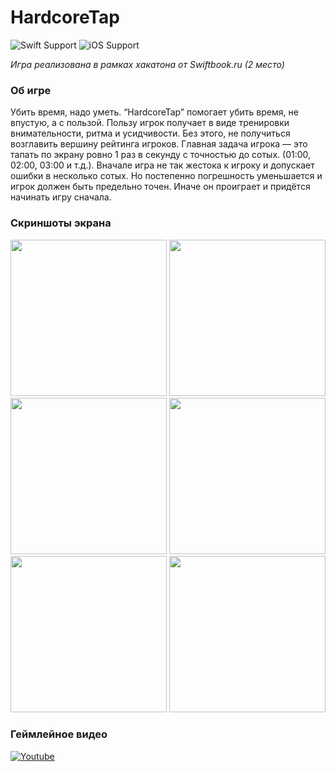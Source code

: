 # HardcoreTap
![Swift Support](https://img.shields.io/badge/Swift-4.0-orange.svg)
![iOS Support](https://img.shields.io/badge/iOS-11.0%2B-yellow.svg)

_Игра реализована в рамках хакатона от Swiftbook.ru (2 место)_

### Об игре 
Убить время, надо уметь. “HardcoreTap” помогает убить время, не впустую, а с пользой. Пользу игрок получает в виде тренировки внимательности, ритма и усидчивости. Без этого, не получиться возглавить вершину рейтинга игроков. Главная задача игрока — это тапать по экрану ровно 1 раз в секунду с точностью до сотых. (01:00, 02:00, 03:00 и т.д.). Вначале игра не так жестока к игроку и допускает ошибки в несколько сотых. Но постепенно погрешность уменьшается и игрок должен быть предельно точен. Иначе он проиграет и придётся начинать игру сначала.

### Скриншоты экрана 
<img src="https://raw.githubusercontent.com/bystritskiy/HardcoreTap/master/Media/01.png" width="250"> <img src="https://raw.githubusercontent.com/bystritskiy/HardcoreTap/master/Media/02.png" width="250"> <img src="https://raw.githubusercontent.com/bystritskiy/HardcoreTap/master/Media/03.png" width="250"> <img src="https://raw.githubusercontent.com/bystritskiy/HardcoreTap/master/Media/04.png" width="250"> <img src="https://raw.githubusercontent.com/bystritskiy/HardcoreTap/master/Media/05.png" width="250"> <img src="https://raw.githubusercontent.com/bystritskiy/HardcoreTap/master/Media/06.png" width="250">

### Геймлейное видео
[![Youtube](https://raw.githubusercontent.com/bystritskiy/HardcoreTap/master/Media/youtube.png)](https://www.youtube.com/watch?v=6XC2gn-wFDI "Demo")
